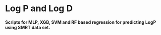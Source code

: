 # Log P and Log D
#### Scripts for MLP, XGB, SVM and RF based regression for predicting LogP using SMRT data set.

